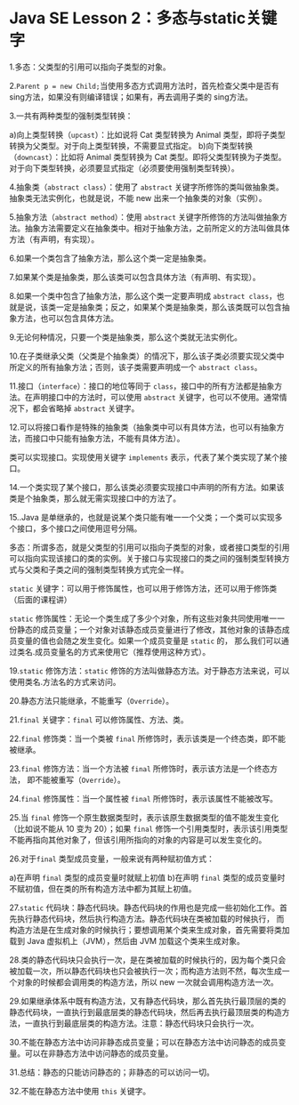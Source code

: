 # Java SE Lesson 2：多态与static关键字

1.多态：父类型的引用可以指向子类型的对象。

2.`Parent p = new Child;`当使用多态方式调用方法时，首先检查父类中是否有sing方法，如果没有则编译错误；如果有，再去调用子类的 sing方法。

3.一共有两种类型的强制类型转换：

a)向上类型转换（`upcast`）：比如说将 Cat 类型转换为 Animal 类型，即将子类型转换为父类型。对于向上类型转换，不需要显式指定。
b)向下类型转换（`downcast`）：比如将 Animal 类型转换为 Cat 类型。即将父类型转换为子类型。对于向下类型转换，必须要显式指定（必须要使用强制类型转换）。

4.抽象类（`abstract class`）：使用了 `abstract` 关键字所修饰的类叫做抽象类。抽象类无法实例化，也就是说，不能 new 出来一个抽象类的对象（实例）。

5.抽象方法（`abstract method`）：使用 `abstract` 关键字所修饰的方法叫做抽象方法。抽象方法需要定义在抽象类中。相对于抽象方法，之前所定义的方法叫做具体方法（有声明，有实现）。

6.如果一个类包含了抽象方法，那么这个类一定是抽象类。

7.如果某个类是抽象类，那么该类可以包含具体方法（有声明、有实现）。

8.如果一个类中包含了抽象方法，那么这个类一定要声明成 `abstract class`，也就是说，该类一定是抽象类；反之，如果某个类是抽象类，那么该类既可以包含抽象方法，也可以包含具体方法。

9.无论何种情况，只要一个类是抽象类，那么这个类就无法实例化。

10.在子类继承父类（父类是个抽象类）的情况下，那么该子类必须要实现父类中所定义的所有抽象方法；否则，该子类需要声明成一个 `abstract class`。

11.接口（`interface`）：接口的地位等同于 `class`，接口中的所有方法都是抽象方法。在声明接口中的方法时，可以使用 `abstract` 关键字，也可以不使用。通常情况下，都会省略掉 `abstract` 关键字。

12.可以将接口看作是特殊的抽象类（抽象类中可以有具体方法，也可以有抽象方法，而接口中只能有抽象方法，不能有具体方法）。

类可以实现接口。实现使用关键字 `implements` 表示，代表了某个类实现了某个接口。

14.一个类实现了某个接口，那么该类必须要实现接口中声明的所有方法。如果该类是个抽象类，那么就无需实现接口中的方法了。

15..Java 是单继承的，也就是说某个类只能有唯一一个父类；一个类可以实现多个接口，多个接口之间使用逗号分隔。

多态：所谓多态，就是父类型的引用可以指向子类型的对象，或者接口类型的引用可以指向实现该接口的类的实例。关于接口与实现接口的类之间的强制类型转换方式与父类和子类之间的强制类型转换方式完全一样。

`static` 关键字：可以用于修饰属性，也可以用于修饰方法，还可以用于修饰类（后面的课程讲）

`static` 修饰属性：无论一个类生成了多少个对象，所有这些对象共同使用唯一一份静态的成员变量；一个对象对该静态成员变量进行了修改，其他对象的该静态成员变量的值也会随之发生变化。如果一个成员变量是 `static` 的，
那么我们可以通过类名.成员变量名的方式来使用它（推荐使用这种方式）。

19.`static` 修饰方法：`static` 修饰的方法叫做静态方法。对于静态方法来说，可以使用类名.方法名的方式来访问。

20.静态方法只能继承，不能重写（`Override`）。

21.`final` 关键字：`final` 可以修饰属性、方法、类。

22.`final` 修饰类：当一个类被 `final` 所修饰时，表示该类是一个终态类，即不能被继承。

23.`final` 修饰方法：当一个方法被 `final` 所修饰时，表示该方法是一个终态方法， 即不能被重写（`Override`）。

24.`final` 修饰属性：当一个属性被 `final` 所修饰时，表示该属性不能被改写。

25.当 `final` 修饰一个原生数据类型时，表示该原生数据类型的值不能发生变化 （比如说不能从 10 变为 20）；如果 `final` 修饰一个引用类型时，表示该引用类型不能再指向其他对象了，但该引用所指向的对象的内容是可以发生变化的。

26.对于`final` 类型成员变量，一般来说有两种赋初值方式：

a)在声明 `final` 类型的成员变量时就赋上初值
b)在声明 `final` 类型的成员变量时不赋初值，但在类的所有构造方法中都为其赋上初值。

27.`static` 代码块：静态代码块。静态代码块的作用也是完成一些初始化工作。首先执行静态代码块，然后执行构造方法。静态代码块在类被加载的时候执行， 而构造方法是在生成对象的时候执行；要想调用某个类来生成对象，首先需要将类加载到 Java 虚拟机上（JVM），然后由 JVM 加载这个类来生成对象。

28.类的静态代码块只会执行一次，是在类被加载的时候执行的，因为每个类只会被加载一次，所以静态代码块也只会被执行一次；而构造方法则不然，每次生成一个对象的时候都会调用类的构造方法，所以 new 一次就会调用构造方法一次。

29.如果继承体系中既有构造方法，又有静态代码块，那么首先执行最顶层的类的静态代码块，一直执行到最底层类的静态代码块，然后再去执行最顶层类的构造方法，一直执行到最底层类的构造方法。注意：静态代码块只会执行一次。

30.不能在静态方法中访问非静态成员变量；可以在静态方法中访问静态的成员变量。可以在非静态方法中访问静态的成员变量。

31.总结：静态的只能访问静态的；非静态的可以访问一切。

32.不能在静态方法中使用 `this` 关键字。